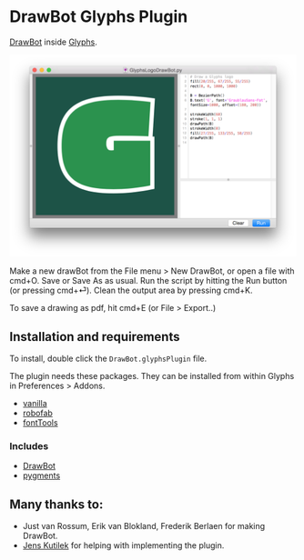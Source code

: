 # DrawBot Glyphs Plugin

[DrawBot](http://drawbot.readthedocs.org/) inside [Glyphs](http://glyphsapp.com).

![GlyphsLogoDrawBot](GlyphsLogoDrawBot.png)

Make a new drawBot from the File menu > New DrawBot, or open a file with cmd+O. Save or Save As as usual. Run the script by hitting the Run button (or pressing cmd+⏎). Clean the output area by pressing cmd+K.

To save a drawing as pdf, hit cmd+E (or File > Export..)

## Installation and requirements

To install, double click the `DrawBot.glyphsPlugin` file. 

The plugin needs these packages. They can be installed from within Glyphs in Preferences > Addons.
* [vanilla](https://github.com/typesupply/vanilla) 
* [robofab](https://github.com/robofab-developers/robofab)
* [fontTools](http://sourceforge.net/projects/fonttools/)

### Includes 
* [DrawBot](http://drawbot.readthedocs.org/) 
* [pygments](http://pygments.org)

## Many thanks to:
- Just van Rossum, Erik van Blokland, Frederik Berlaen for making DrawBot.
- [Jens Kutilek](http://www.kutilek.de) for helping with implementing the plugin.
